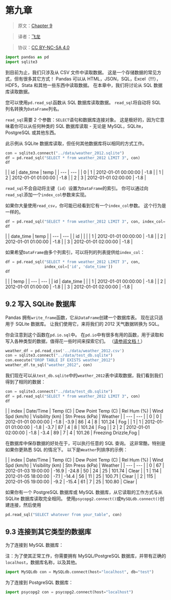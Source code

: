 # 第九章

> 原文：[Chapter 9](http://nbviewer.jupyter.org/github/jvns/pandas-cookbook/blob/master/cookbook/Chapter%209%20-%20Loading%20data%20from%20SQL%20databases.ipynb)

> 译者：[飞龙](https://github.com/wizardforcel)

> 协议：[CC BY-NC-SA 4.0](http://creativecommons.org/licenses/by-nc-sa/4.0/)

```py
import pandas as pd
import sqlite3
```

到目前为止，我们只涉及从 CSV 文件中读取数据。 这是一个存储数据的常见方式，但有很多其它方式！ Pandas 可以从 HTML，JSON，SQL，Excel（!!!），HDF5，Stata 和其他一些东西中读取数据。 在本章中，我们将讨论从 SQL 数据库读取数据。

您可以使用`pd.read_sql`函数从 SQL 数据库读取数据。 `read_sql`将自动将 SQL 列名转换为`DataFrame`列名。

`read_sql`需要 2 个参数：`SELECT`语句和数据库连接对象。 这是极好的，因为它意味着你可以从任何种类的 SQL 数据库读取 - 无论是 MySQL，SQLite，PostgreSQL 或其他东西。

此示例从 SQLite 数据库读取，但任何其他数据库将以相同的方式工作。

```py
con = sqlite3.connect("../data/weather_2012.sqlite")
df = pd.read_sql("SELECT * from weather_2012 LIMIT 3", con)
df
```


| | id | date_time | temp |
| --- | --- |
| 0 | 1 | 2012-01-01 00:00:00 | -1.8 |
| 1 | 2 | 2012-01-01 01:00:00 | -1.8 |
| 2 | 3 | 2012-01-01 02:00:00 | -1.8 |

`read_sql`不会自动将主键（`id`）设置为`DataFrame`的索引。 你可以通过向`read_sql`添加一个`index_col`参数来实现。

如果你大量使用`read_csv`，你可能已经看到它有一个`index_col`参数。 这个行为是一样的。

```py
df = pd.read_sql("SELECT * from weather_2012 LIMIT 3", con, index_col='id')
df
```


| | date_time | temp |
| --- | --- |
| id |  |  |
| 1 | 2012-01-01 00:00:00 | -1.8 |
| 2 | 2012-01-01 01:00:00 | -1.8 |
| 3 | 2012-01-01 02:00:00 | -1.8 |

如果希望`DataFrame`由多个列索引，可以将列的列表提供给`index_col`：

```py
df = pd.read_sql("SELECT * from weather_2012 LIMIT 3", con, 
                 index_col=['id', 'date_time'])
df
```


| | | temp |
| --- | --- |
| id | date_time |  |
| 1 | 2012-01-01 00:00:00 | -1.8 |
| 2 | 2012-01-01 01:00:00 | -1.8 |
| 3 | 2012-01-01 02:00:00 | -1.8 |


## 9.2 写入 SQLite 数据库

Pandas 拥有`write_frame`函数，它从`DataFrame`创建一个数据库表。 现在这只适用于 SQLite 数据库。 让我们使用它，来将我们的 2012 天气数据转换为 SQL。

你会注意到这个函数在`pd.io.sql`中。 在`pd.io`中有很多有用的函数，用于读取和写入各种类型的数据，值得花一些时间来探索它们。 （[请参阅文档！](http://pandas.pydata.org/pandas-docs/stable/io.html)）

```py
weather_df = pd.read_csv('../data/weather_2012.csv')
con = sqlite3.connect("../data/test_db.sqlite")
con.execute("DROP TABLE IF EXISTS weather_2012")
weather_df.to_sql("weather_2012", con)
```

我们现在可以从`test_db.sqlite`中的`weather_2012`表中读取数据，我们看到我们得到了相同的数据：

```py
con = sqlite3.connect("../data/test_db.sqlite")
df = pd.read_sql("SELECT * from weather_2012 LIMIT 3", con)
df
```


| | index | Date/Time | Temp (C) | Dew Point Temp (C) | Rel Hum (%) | Wind Spd (km/h) | Visibility (km) | Stn Press (kPa) | Weather |
| --- | --- |
| 0 | 0 | 2012-01-01 00:00:00 | -1.8 | -3.9 | 86 | 4 | 8 | 101.24 | Fog |
| 1 | 1 | 2012-01-01 01:00:00 | -1.8 | -3.7 | 87 | 4 | 8 | 101.24 | Fog |
| 2 | 2 | 2012-01-01 02:00:00 | -1.8 | -3.4 | 89 | 7 | 4 | 101.26 | Freezing Drizzle,Fog |

在数据库中保存数据的好处在于，可以执行任意的 SQL 查询。 这非常酷，特别是如果你更熟悉 SQL 的情况下。 以下是`Weather`列排序的示例：



| | index | Date/Time | Temp (C) | Dew Point Temp (C) | Rel Hum (%) | Wind Spd (km/h) | Visibility (km) | Stn Press (kPa) | Weather |
| --- | --- |
| 0 | 67 | 2012-01-03 19:00:00 | -16.9 | -24.8 | 50 | 24 | 25 | 101.74 | Clear |
| 1 | 114 | 2012-01-05 18:00:00 | -7.1 | -14.4 | 56 | 11 | 25 | 100.71 | Clear |
| 2 | 115 | 2012-01-05 19:00:00 | -9.2 | -15.4 | 61 | 7 | 25 | 100.80 | Clear |

如果你有一个 PostgreSQL 数据库或 MySQL 数据库，从它读取的工作方式与从 SQLite 数据库读取完全相同。 使用`psycopg2.connect()`或`MySQLdb.connect()`创建连接，然后使用

```py
pd.read_sql("SELECT whatever from your_table", con)
```

## 9.3 连接到其它类型的数据库

为了连接到 MySQL 数据库：

注：为了使其正常工作，你需要拥有 MySQL/PostgreSQL 数据库，并带有正确的`localhost`，数据库名称，以及其他。

```py
import MySQLdb con = MySQLdb.connect(host="localhost", db="test")
```

为了连接到 PostgreSQL 数据库：

```py
import psycopg2 con = psycopg2.connect(host="localhost")
```
